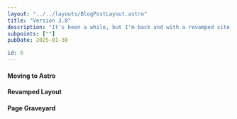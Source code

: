 ```yaml
---
layout: "../../layouts/BlogPostLayout.astro"
title: "Version 3.0"
description: "It's been a while, but I'm back and with a revamped site layout!"
subpoints: [""]
pubDate: 2025-01-30

id: 6
---
```

#### Moving to Astro

#### Revamped Layout

#### Page Graveyard